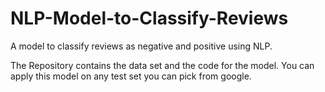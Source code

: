 # NLP-Model-to-Classify-Reviews
A model to classify reviews as negative and positive using NLP.

The Repository contains the data set and the code for the model. You can apply this model on any test set you can pick from google.
